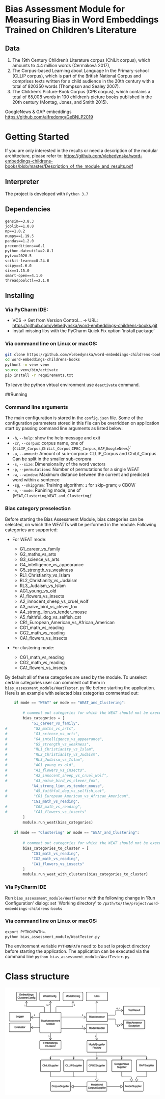 # Bias Assessment Module for Measuring Bias in Word Embeddings Trained on Children’s Literature
## Data
1) The 19th Century Children’s Literature corpus (ChiLit corpus), which amounts to 4.4 million words (Čermáková 2017),
2) The Corpus-based Learning about Language In the Primary-school (CLLIP corpus), which is part of the British National Corpus and comprises texts written for a child audience in the 20th century with a total of 820350 words (Thompson and Sealey 2007). 
3) The Children’s Picture-Book Corpus (CPB corpus), which contains a total of 65,008 words in 100 children’s picture books published in the 20th century (Montag, Jones, and Smith 2015).

GoogleNews & GAP embeddings https://github.com/alfredomg/GeBNLP2019

# Getting Started
If you are only interested in the results or need a description of the modular architecture, please refer to: https://github.com/vlebedynska/word-embeddings-childrens-books/blob/master/Description_of_the_module_and_results.pdf

## Interpreter
The project is developed with `Python 3.7`
## Dependencies
```
gensim==3.8.3
joblib==1.0.0
np==1.0.2
numpy==1.19.5
pandas==1.2.0
preconditions==0.1
python-dateutil==2.8.1
pytz==2020.5
scikit-learn==0.24.0
scipy==1.6.0
six==1.15.0
smart-open==4.1.0
threadpoolctl==2.1.0
```
## Installing

### Via PyCharm IDE:
* VCS -> Get from Version Control... -> URL: https://github.com/vlebedynska/word-embeddings-childrens-books.git
* Install missing libs with the PyCharm Quick Fix option 'install package'


### Via command line on Linux or macOS:
```bash
git clone https://github.com/vlebedynska/word-embeddings-childrens-books.git
cd word-embeddings-childrens-books
python3 -m venv venv
source venv/bin/activate
pip install -r requirements.txt
```

To leave the python virtual environment use `deactivate` command.


##Running
### Command line arguments
The main configuration is stored in the `config.json` file. Some of the configuration parameters stored in this file
 can be overridden on application start by passing command line arguments as listed below:

* `-h`, `--help`: show the help message and exit
* `-cr`, `--corpus`: corpus name, one of {`CLLIP_Corpus`,`ChiLit_Corpus`,`CPBC_Corpus,GAP`,`GoogleNews`}`
* `-a`, `--amount`: Amount of sub-corpora: CLLIP_Corpus and СhiLit_Corpus. Can be split in the smaller sub-corpora
* `-s`, `--size`: Dimensionality of the word vectors
* `-p`, `--permutations`: Number of permutations for a single WEAT
* `-w`, `--window`: Maximum distance between the current and predicted word within a sentence
* `-sg`, `--skipgram`: Training algorithm: `1` for skip-gram; `0` CBOW
* `-m`, `--mode`: Runining mode, one of {`WEAT`,`Clustering`,`WEAT_and_Clustering`}`


### Bias category preselection

Before starting the Bias Assessment Module, bias categories can be selected, on which the WEATTs will be performed in the module.
Following categories are supported: 

* For WEAT mode:
    * G1_career_vs_family
    * G2_maths_vs_arts
    * G3_science_vs_arts
    * G4_intelligence_vs_appearance
    * G5_strength_vs_weakness
    * RL1_Christianity_vs_Islam
    * RL2_Christianity_vs_Judaism
    * RL3_Judaism_vs_Islam
    * AG1_young_vs_old
    * A1_flowers_vs_insects
    * A2_innocent_sheep_vs_cruel_wolf
    * A3_naive_bird_vs_clever_fox
    * A4_strong_lion_vs_tender_mouse
    * A5_faithful_dog_vs_selfish_cat
    * CR1_European_American_vs_African_American
    * CG1_math_vs_reading
    * CG2_math_vs_reading
    * CA1_flowers_vs_insects
    
* For clustering mode:
    * CG1_math_vs_reading
    * CG2_math_vs_reading
    * CA1_flowers_vs_insects

By default all of these categories are used by the module.
To unselect certain categories user can comment out them in `bias_assessment_module/WeatTester.py` file before starting the application.
Here is an example with selected bias categories commented out:
```python
    if mode == "WEAT" or mode == "WEAT_and_Clustering":

        # comment out categories for which the WEAT should not be executed
        bias_categories = [
            "G1_career_vs_family",
#            "G2_maths_vs_arts",
#            "G3_science_vs_arts",
#            "G4_intelligence_vs_appearance",
#            "G5_strength_vs_weakness",
#            "RL1_Christianity_vs_Islam",
#            "RL2_Christianity_vs_Judaism",
#            "RL3_Judaism_vs_Islam",
#            "AG1_young_vs_old",
#            "A1_flowers_vs_insects",
#            "A2_innocent_sheep_vs_cruel_wolf",
#            "A3_naive_bird_vs_clever_fox",
            "A4_strong_lion_vs_tender_mouse",
#            "A5_faithful_dog_vs_selfish_cat",
#            "CR1_European_American_vs_African_American",
            "CG1_math_vs_reading",
#            "CG2_math_vs_reading",
#            "CA1_flowers_vs_insects"
        ]
        module.run_weat(bias_categories)

    if mode == "Clustering" or mode == "WEAT_and_Clustering":

        # comment out categories for which the WEAT should not be executed
        bias_categories_to_cluster = [
            "CG1_math_vs_reading",
            "CG2_math_vs_reading",
            "CA1_flowers_vs_insects"
        ]
        module.run_weat_with_clusters(bias_categories_to_cluster)

```

### Via PyCharm IDE
Run `bias_assessment_module/WeatTester` with the following change in 'Run Configuration' dialog: set 'Working directory' to
`/path/to/the/project/word-embeddings-childrens-books`

### Via command line on Linux or macOS:

```
export PYTHONPATH=.
python bias_assessment_module/WeatTester.py
```
The environment variable `PYTHONPATH` need to be set lo project directory before starting the application. 
The application can be executed via the command line `python bias_assessment_module/WeatTester.py`.


# Class structure
![Class structuer of Bias AssessmentModule](docs/BiasAssessmentModule.png)



